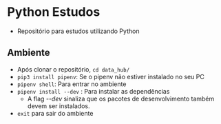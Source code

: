 # Python Estudos
- Repositório para estudos utilizando Python

## Ambiente 

- Após clonar o repositório, `cd data_hub/`
- `pip3 install pipenv`: Se o pipenv não estiver instalado no seu PC
- `pipenv shell`: Para entrar no ambiente
- `pipenv install --dev` : Para instalar as dependências
  - A flag *--dev* sinaliza que os pacotes de desenvolvimento também devem ser instalados.
- `exit` para sair do ambiente
